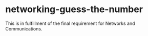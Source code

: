 # networking-guess-the-number
This is in fulfillment of the final requirement for Networks and Communications.
